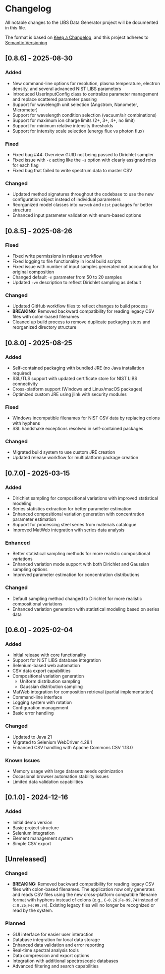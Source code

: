 # Changelog

All notable changes to the LIBS Data Generator project will be documented in this file.

The format is based on [Keep a Changelog](https://keepachangelog.com/en/1.0.0/),
and this project adheres to [Semantic Versioning](https://semver.org/spec/v2.0.0.html).

## [0.8.6] - 2025-08-30
### Added
- New command-line options for resolution, plasma temperature, electron density, and several advanced NIST LIBS parameters
- Introduced UserInputConfig class to centralize parameter management and replace scattered parameter passing
- Support for wavelength unit selection (Angstrom, Nanometer, Micrometer)
- Support for wavelength condition selection (vacuum/air combinations)
- Support for maximum ion charge limits (2+, 3+, 4+, no limit)
- Support for minimum relative intensity thresholds
- Support for intensity scale selection (energy flux vs photon flux)

### Fixed
- Fixed bug #44: Overview GUID not being passed to Dirichlet sampler
- Fixed issue with `-c` acting like the `-s` option with clearly assigned roles for each flag
- Fixed bug that failed to write spectrum data to master CSV

### Changed
- Updated method signatures throughout the codebase to use the new configuration object instead of individual parameters
- Reorganized model classes into `matweb` and `nist` packages for better structure
- Enhanced input parameter validation with enum-based options

## [0.8.5] - 2025-08-26
### Fixed
- Fixed write permissions in release workflow
- Fixed logging to file functionality in local build scripts
- Fixed issue with number of input samples generated not accounting for original composition
- Changed default `-n` parameter from 50 to 20 samples
- Updated `-vm` description to reflect Dirichlet sampling as default

### Changed
- Updated GitHub workflow files to reflect changes to build process
- **BREAKING:** Removed backward compatibility for reading legacy CSV files with colon-based filenames
- Cleaned up build process to remove duplicate packaging steps and reorganized directory structure

## [0.8.0] - 2025-08-25
### Added
- Self-contained packaging with bundled JRE (no Java installation required)
- SSL/TLS support with updated certificate store for NIST LIBS connectivity
- Cross-platform support (Windows and Linux/macOS packages)
- Optimized custom JRE using jlink with security modules

### Fixed
- Windows incompatible filenames for NIST CSV data by replacing colons with hyphens
- SSL handshake exceptions resolved in self-contained packages

### Changed
- Migrated build system to use custom JRE creation
- Updated release workflow for multiplatform package creation

## [0.7.0] - 2025-03-15
### Added
- Dirichlet sampling for compositional variations with improved statistical modeling
- Series statistics extraction for better parameter estimation
- Enhanced compositional variation generation with concentration parameter estimation
- Support for processing steel series from materials catalogue
- Improved MatWeb integration with series data analysis

### Enhanced
- Better statistical sampling methods for more realistic compositional variations
- Enhanced variation mode support with both Dirichlet and Gaussian sampling options
- Improved parameter estimation for concentration distributions

### Changed
- Default sampling method changed to Dirichlet for more realistic compositional variations
- Enhanced variation generation with statistical modeling based on series data

## [0.6.0] - 2025-02-04
### Added
- Initial release with core functionality
- Support for NIST LIBS database integration
- Selenium-based web automation
- CSV data export capabilities
- Compositional variation generation
  - Uniform distribution sampling
  - Gaussian distribution sampling
- MatWeb integration for composition retrieval (partial implementation)
- Command-line interface
- Logging system with rotation
- Configuration management
- Basic error handling

### Changed
- Updated to Java 21
- Migrated to Selenium WebDriver 4.28.1
- Enhanced CSV handling with Apache Commons CSV 1.13.0

### Known Issues
- Memory usage with large datasets needs optimization
- Occasional browser automation stability issues
- Limited data validation capabilities

## [0.1.0] - 2024-12-16
### Added
- Initial demo version
- Basic project structure
- Selenium integration
- Element management system
- Simple CSV export

## [Unreleased]
### Changed
- **BREAKING:** Removed backward compatibility for reading legacy CSV files with colon-based filenames. The application now only generates and reads CSV files using the new cross-platform compatible filename format with hyphens instead of colons (e.g., `C-0.26;Fe-99.74` instead of `C:0.26;Fe:99.74`). Existing legacy files will no longer be recognized or read by the system.

### Planned
- GUI interface for easier user interaction
- Database integration for local data storage
- Enhanced data validation and error reporting
- Real-time spectral analysis tools
- Data compression and export options
- Integration with additional spectroscopic databases
- Advanced filtering and search capabilities
